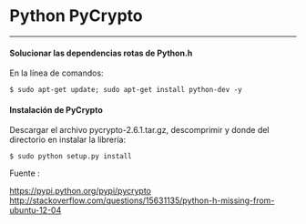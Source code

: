 # Python PyCrypto

---

#### Solucionar las dependencias rotas de Python.h

En la línea de comandos:

    $ sudo apt-get update; sudo apt-get install python-dev -y

#### Instalación de PyCrypto

Descargar el archivo pycrypto-2.6.1.tar.gz, descomprimir y donde del directorio en instalar la librería:

    $ sudo python setup.py install

Fuente :

https://pypi.python.org/pypi/pycrypto
http://stackoverflow.com/questions/15631135/python-h-missing-from-ubuntu-12-04